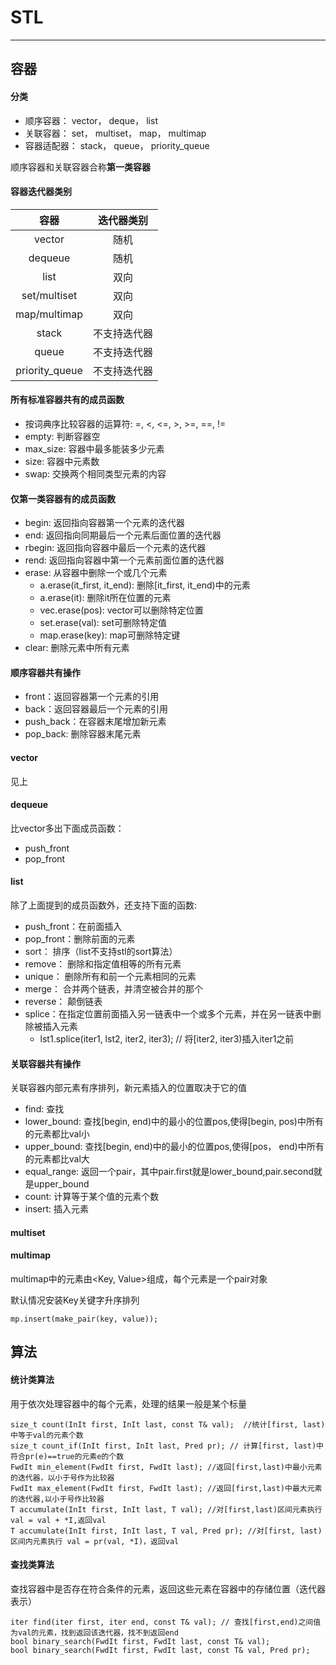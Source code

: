 # STL

***

## 容器

#### 分类

* 顺序容器： vector， deque， list
* 关联容器： set， multiset， map， multimap
* 容器适配器： stack， queue， priority_queue

顺序容器和关联容器合称**第一类容器**

#### 容器迭代器类别

|容器|迭代器类别|
|:--:|:--------:|
|vector|随机|
|dequeue|随机|
|list|双向|
|set/multiset|双向|
|map/multimap|双向|
|stack|不支持迭代器|
|queue|不支持迭代器|
|priority_queue|不支持迭代器|

#### 所有标准容器共有的成员函数

* 按词典序比较容器的运算符: =, <, <=, >, >=, ==, !=
* empty: 判断容器空
* max_size: 容器中最多能装多少元素
* size: 容器中元素数
* swap: 交换两个相同类型元素的内容

#### 仅第一类容器有的成员函数

* begin: 返回指向容器第一个元素的迭代器
* end: 返回指向同期最后一个元素后面位置的迭代器
* rbegin: 返回指向容器中最后一个元素的迭代器
* rend: 返回指向容器中第一个元素前面位置的迭代器
* erase: 从容器中删除一个或几个元素
	* a.erase(it_first, it_end): 删除[it_first, it_end)中的元素
	* a.erase(it): 删除it所在位置的元素
	* vec.erase(pos): vector可以删除特定位置
	* set.erase(val): set可删除特定值
	* map.erase(key): map可删除特定键
* clear: 删除元素中所有元素

#### 顺序容器共有操作

* front：返回容器第一个元素的引用
* back：返回容器最后一个元素的引用
* push_back：在容器末尾增加新元素
* pop_back: 删除容器末尾元素

#### vector

见上

#### dequeue

比vector多出下面成员函数：
* push_front
* pop_front

#### list

除了上面提到的成员函数外，还支持下面的函数:
* push_front：在前面插入
* pop_front：删除前面的元素 
* sort： 排序（list不支持stl的sort算法）
* remove： 删除和指定值相等的所有元素
* unique： 删除所有和前一个元素相同的元素
* merge： 合并两个链表，并清空被合并的那个
* reverse： 颠倒链表
* splice：在指定位置前面插入另一链表中一个或多个元素，并在另一链表中删除被插入元素
	* lst1.splice(iter1, lst2, iter2, iter3); // 将[iter2, iter3)插入iter1之前 

#### 关联容器共有操作

关联容器内部元素有序排列，新元素插入的位置取决于它的值

* find: 查找
* lower_bound: 查找[begin, end)中的最小的位置pos,使得[begin, pos)中所有的元素都比val小
* upper_bound: 查找[begin, end)中的最小的位置pos,使得[pos， end)中所有的元素都比val大
* equal_range: 返回一个pair，其中pair.first就是lower_bound,pair.second就是upper_bound
* count: 计算等于某个值的元素个数
* insert: 插入元素

#### multiset

#### multimap

multimap中的元素由<Key, Value>组成，每个元素是一个pair对象

默认情况安装Key关键字升序排列

```
mp.insert(make_pair(key, value));
```

## 算法

#### 统计类算法

用于依次处理容器中的每个元素，处理的结果一般是某个标量

```
size_t count(InIt first, InIt last, const T& val);  //统计[first, last)中等于val的元素个数
size_t count_if(InIt first, InIt last, Pred pr); // 计算[first, last)中符合pr(e)==true的元素e的个数
FwdIt min_element(FwdIt first, FwdIt last); //返回[first,last)中最小元素的迭代器，以小于号作为比较器
FwdIt max_element(FwdIt first, FwdIt last); //返回[first,last)中最大元素的迭代器,以小于号作比较器 
T accumulate(InIt first, InIt last, T val); //对[first,last)区间元素执行val = val + *I,返回val
T accumulate(InIt first, InIt last, T val, Pred pr); //对[first, last)区间内元素执行 val = pr(val, *I)，返回val
```

#### 查找类算法

查找容器中是否存在符合条件的元素，返回这些元素在容器中的存储位置（迭代器表示）

```
iter find(iter first, iter end, const T& val); // 查找[first,end)之间值为val的元素，找到返回该迭代器，找不到返回end
bool binary_search(FwdIt first, FwdIt last, const T& val); 
bool binary_search(FwdIt first, FwdIt last, const T& val, Pred pr); 

```
